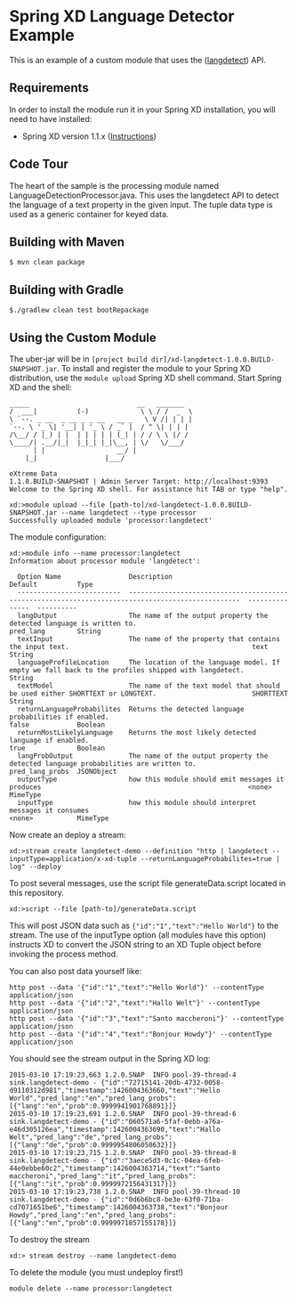 Spring XD Language Detector Example
===============================

This is an example of a custom module that uses the ([langdetect](https://code.google.com/p/language-detection/)) API.

## Requirements

In order to install the module run it in your Spring XD installation, you will need to have installed:

* Spring XD version 1.1.x ([Instructions](http://docs.spring.io/spring-xd/docs/current/reference/html/#getting-started))

## Code Tour

The heart of the sample is the processing module named LanguageDetectionProcessor.java.  This uses the langdetect API to detect the language of a text property in the given input.  The tuple data type is used as a generic container for keyed data.


## Building with Maven

	$ mvn clean package

## Building with Gradle

	$./gradlew clean test bootRepackage

## Using the Custom Module

The uber-jar will be in `[project build dir]/xd-langdetect-1.0.0.BUILD-SNAPSHOT.jar`. To install and register the module to your Spring XD distribution, use the `module upload` Spring XD shell command. Start Spring XD and the shell:


	_____                           __   _______
	/  ___|          (-)             \ \ / /  _  \
	\ `--. _ __  _ __ _ _ __   __ _   \ V /| | | |
 	`--. \ '_ \| '__| | '_ \ / _` |  / ^ \| | | |
	/\__/ / |_) | |  | | | | | (_| | / / \ \ |/ /
	\____/| .__/|_|  |_|_| |_|\__, | \/   \/___/
    	  | |                  __/ |
      	|_|                 |___/

	eXtreme Data
	1.1.0.BUILD-SNAPSHOT | Admin Server Target: http://localhost:9393
	Welcome to the Spring XD shell. For assistance hit TAB or type "help".

	xd:>module upload --file [path-to]/xd-langdetect-1.0.0.BUILD-SNAPSHOT.jar --name langdetect --type processor
	Successfully uploaded module 'processor:langdetect'

The module configuration:

    xd:>module info --name processor:langdetect
    Information about processor module 'langdetect':

      Option Name                 Description                                                                                         Default          Type
      --------------------------  --------------------------------------------------------------------------------------------------  ---------------  ----------
      langOutput                  The name of the output property the detected language is written to.                                pred_lang        String
      textInput                   The name of the property that contains the input text.                                              text             String
      languageProfileLocation     The location of the language model. If empty we fall back to the profiles shipped with langdetect.                   String
      textModel                   The name of the text model that should be used either SHORTTEXT or LONGTEXT.                        SHORTTEXT        String
      returnLanguageProbabilites  Returns the detected language probabilities if enabled.                                             false            Boolean
      returnMostLikelyLanguage    Returns the most likely detected language if enabled.                                               true             Boolean
      langProbOutput              The name of the output property the detected language probabilities are written to.                 pred_lang_probs  JSONObject
      outputType                  how this module should emit messages it produces                                                    <none>           MimeType
      inputType                   how this module should interpret messages it consumes                                               <none>           MimeType

Now create an deploy a stream:

```
xd:>stream create langdetect-demo --definition "http | langdetect --inputType=application/x-xd-tuple --returnLanguageProbabilites=true | log" --deploy
```

To post several messages, use the script file generateData.script located in this repository.

```
xd:>script --file [path-to]/generateData.script
```

This will post JSON data such as  `{"id":"1","text":"Hello World"}` to the stream.  The use of the inputType option (all modules have this option) instructs XD to convert the JSON string to an XD Tuple object before invoking the process method.

You can also post data yourself like:

    http post --data '{"id":"1","text":"Hello World"}' --contentType application/json
    http post --data '{"id":"2","text":"Hallo Welt"}' --contentType application/json
    http post --data '{"id":"3","text":"Santo maccheroni"}' --contentType application/json
    http post --data '{"id":"4","text":"Bonjour Howdy"}' --contentType application/json


You should see the stream output in the Spring XD log:

```
2015-03-10 17:19:23,663 1.2.0.SNAP  INFO pool-39-thread-4 sink.langdetect-demo - {"id":"72715141-20db-4732-0058-d9110312d981","timestamp":1426004363660,"text":"Hello World","pred_lang":"en","pred_lang_probs":[{"lang":"en","prob":0.9999941901768891}]}
2015-03-10 17:19:23,691 1.2.0.SNAP  INFO pool-39-thread-6 sink.langdetect-demo - {"id":"060571a6-5faf-0ebb-a76a-e46d305126ea","timestamp":1426004363690,"text":"Hallo Welt","pred_lang":"de","pred_lang_probs":[{"lang":"de","prob":0.9999954806050632}]}
2015-03-10 17:19:23,715 1.2.0.SNAP  INFO pool-39-thread-8 sink.langdetect-demo - {"id":"3aece5d3-0c1c-04ea-6feb-44e0ebbe60c2","timestamp":1426004363714,"text":"Santo maccheroni","pred_lang":"it","pred_lang_probs":[{"lang":"it","prob":0.9999972156431317}]}
2015-03-10 17:19:23,738 1.2.0.SNAP  INFO pool-39-thread-10 sink.langdetect-demo - {"id":"0d6b6bc8-be3e-63f0-71ba-cd7071651be6","timestamp":1426004363738,"text":"Bonjour Howdy","pred_lang":"en","pred_lang_probs":[{"lang":"en","prob":0.9999971857155178}]}
```

To destroy the stream

```
xd:> stream destroy --name langdetect-demo
```

To delete the module (you must undeploy first!)

```
module delete --name processor:langdetect
```